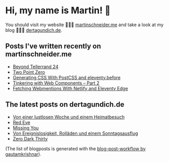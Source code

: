 # Hi, my name is Martin! 👋 
You should visit my website 👨🏼‍💻  [martinschneider.me](https://martinschneider.me) and take a look at my blog 🤷🏼‍♂️ [dertagundich.de](https://www.dertagundich.de).

## Posts I've written recently on martinschneider.me
<!-- MSME-POST-LIST:START -->
- [Beyond Tellerrand 24](https://martinschneider.me/articles/beyond-tellerrand-24/)
- [Two Point Zero](https://martinschneider.me/articles/two-point-zero/)
- [Generating CSS With PostCSS and eleventy.before](https://martinschneider.me/articles/generating-css-with-postcss-and-eleventy-before/)
- [Tinkering with Web Components – Part 2](https://martinschneider.me/articles/tinkering-with-web-components-part-2/)
- [Fetching Webmentions With Netlify and Eleventy Edge](https://martinschneider.me/articles/fetching-webmentions-with-netlify-and-eleventy-edge/)
<!-- MSME-POST-LIST:END -->

## The latest posts on dertagundich.de
<!-- DTUI-POST-LIST:START -->
- [Von einer lustlosen Woche und einem Heimatbesuch](https://www.dertagundich.de/2025/01/von-einer-lustlosen-woche-und-einem-heimatbesuch)
- [Red Eye](https://www.dertagundich.de/2025/01/red-eye)
- [Missing You](https://www.dertagundich.de/2025/01/missing-you)
- [Von Ereignislosigkeit, Rolläden und einem Sonntagsausflug](https://www.dertagundich.de/2025/01/von-ereignislosigkeit-rolladen-und-einem-sonntagsausflug)
- [Zero Dark Thirty](https://www.dertagundich.de/2025/01/zero-dark-thirty)
<!-- DTUI-POST-LIST:END -->

(The list of blogposts is generated with the [blog-post-workflow by gautamkrishnar](https://github.com/gautamkrishnar/blog-post-workflow)).

